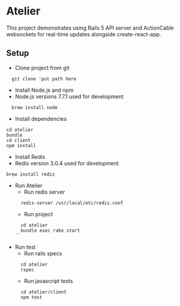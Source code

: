 # Atelier

This project demonstrates using Rails 5 API server and ActionCable websockets for real-time updates 
alongside create-react-app.

## Setup
* Clone project from git
```console
  git clone 'put path here
```

* Install Node.js and npm 
* Node.js versions 7.7.1 used for development
```console
  brew install node   
```
* Install dependencies
```console
cd atelier
bundle
cd client
npm install
```
* Install Redis 
* Redis version 3.0.4 used for development                          
```console
brew install redis
```

* Run Atelier
  * Run redis server 
  ```console
    redis-server /usr/local/etc/redis.conf
  ```
  * Run project
  ```console
    cd atelier
    bundle exec rake start
  ``
* Run test
  * Run rails specs
  ```console
    cd atelier
    rspec
  ```
  * Run javascript tests
  ```console
    cd atelier/client
    npm test
  ```

